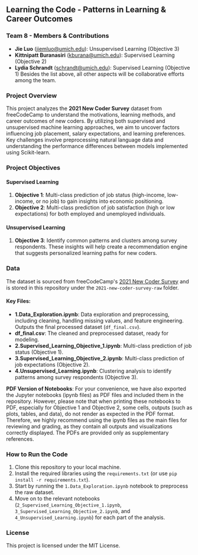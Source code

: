 ## Learning the Code - Patterns in Learning & Career Outcomes

### Team 8 - Members & Contributions
- **Jie Luo** (jiemluo@umich.edu): Unsupervised Learning (Objective 3)
- **Kittnipatt Buranasiri** (kburana@umich.edu): Supervised Learning (Objective 2)
- **Lydia Schrandt** (schrandt@umich.edu): Supervised Learning (Objective 1)
Besides the list above, all other aspects will be collaborative efforts among the team.

### Project Overview
This project analyzes the **2021 New Coder Survey** dataset from freeCodeCamp to understand the motivations, learning methods, and career outcomes of new coders. By utilizing both supervised and unsupervised machine learning approaches, we aim to uncover factors influencing job placement, salary expectations, and learning preferences. Key challenges involve preprocessing natural language data and understanding the performance differences between models implemented using Scikit-learn.

### Project Objectives
#### Supervised Learning
1. **Objective 1**: Multi-class prediction of job status (high-income, low-income, or no job) to gain insights into economic positioning.
2. **Objective 2**: Multi-class prediction of job satisfaction (high or low expectations) for both employed and unemployed individuals.

#### Unsupervised Learning
1. **Objective 3**: Identify common patterns and clusters among survey respondents. These insights will help create a recommendation engine that suggests personalized learning paths for new coders.

### Data
The dataset is sourced from freeCodeCamp's [2021 New Coder Survey](https://github.com/freeCodeCamp/2021-new-coder-survey) and is stored in this repository under the `2021-new-coder-survey-raw` folder.

#### Key Files:
- **1.Data_Exploration.ipynb**: Data exploration and preprocessing, including cleaning, handling missing values, and feature engineering. Outputs the final processed dataset (`df_final.csv`).
- **df_final.csv**: The cleaned and preprocessed dataset, ready for modeling.
- **2.Supervised_Learning_Objective_1.ipynb**: Multi-class prediction of job status (Objective 1).
- **3.Supervised_Learning_Objective_2.ipynb**: Multi-class prediction of job expectations (Objective 2).
- **4.Unsupervised_Learning.ipynb**: Clustering analysis to identify patterns among survey respondents (Objective 3).

<b>PDF Version of Notebooks</b>: For your convenience, we have also exported the Jupyter notebooks (ipynb files) as PDF files and included them in the repository. However, please note that when printing these notebooks to PDF, especially for Objective 1 and Objective 2, some cells, outputs (such as plots, tables, and data), do not render as expected in the PDF format. Therefore, we highly recommend using the ipynb files as the main files for reviewing and grading, as they contain all outputs and visualizations correctly displayed. The PDFs are provided only as supplementary references.

### How to Run the Code
1. Clone this repository to your local machine.
2. Install the required libraries using the `requirements.txt` (or use `pip install -r requirements.txt`).
3. Start by running the `1.Data_Exploration.ipynb` notebook to preprocess the raw dataset.
4. Move on to the relevant notebooks (`2_Supervised_Learning_Objective_1.ipynb`, `3_Supervised_Learning_Objective_2.ipynb`, and `4_Unsupervised_Learning.ipynb`) for each part of the analysis.

### License
This project is licensed under the MIT License.

